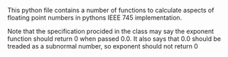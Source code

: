 This python file contains a number of functions to calculate aspects of floating point numbers in pythons IEEE 745 implementation.

Note that the specification procided in the class may say the exponent function should return 0 when passed 0.0. It also says that 0.0 should be treaded as a subnormal number, so exponent should not return 0
